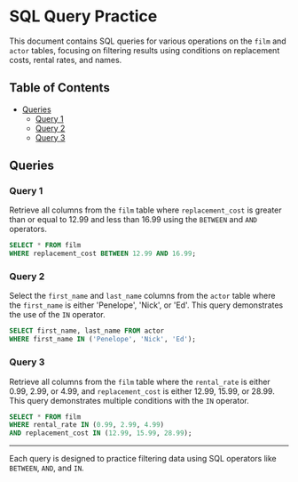 
# SQL Query Practice

This document contains SQL queries for various operations on the `film` and `actor` tables, focusing on filtering results using conditions on replacement costs, rental rates, and names.

## Table of Contents
- [Queries](#queries)
  - [Query 1](#query-1)
  - [Query 2](#query-2)
  - [Query 3](#query-3)

## Queries

### Query 1

Retrieve all columns from the `film` table where `replacement_cost` is greater than or equal to 12.99 and less than 16.99 using the `BETWEEN` and `AND` operators.

```sql
SELECT * FROM film
WHERE replacement_cost BETWEEN 12.99 AND 16.99;
```

### Query 2

Select the `first_name` and `last_name` columns from the `actor` table where the `first_name` is either 'Penelope', 'Nick', or 'Ed'. This query demonstrates the use of the `IN` operator.

```sql
SELECT first_name, last_name FROM actor
WHERE first_name IN ('Penelope', 'Nick', 'Ed');
```

### Query 3

Retrieve all columns from the `film` table where the `rental_rate` is either 0.99, 2.99, or 4.99, and `replacement_cost` is either 12.99, 15.99, or 28.99. This query demonstrates multiple conditions with the `IN` operator.

```sql
SELECT * FROM film
WHERE rental_rate IN (0.99, 2.99, 4.99) 
AND replacement_cost IN (12.99, 15.99, 28.99);
```

---

Each query is designed to practice filtering data using SQL operators like `BETWEEN`, `AND`, and `IN`.
